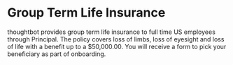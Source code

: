 # Group Term Life Insurance

thoughtbot provides group term life insurance to full time US employees through Principal. The policy covers loss of limbs, loss of eyesight and loss of life with a benefit up to a $50,000.00. You will receive a form to pick your beneficiary as part of onboarding.

